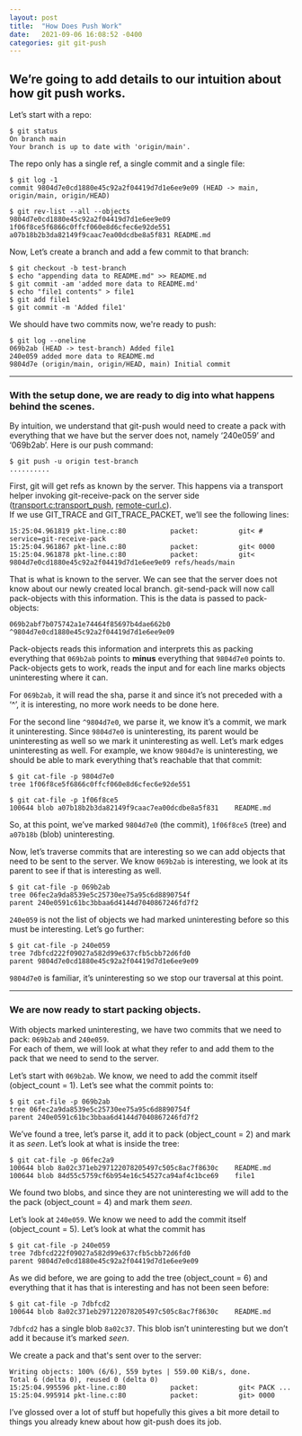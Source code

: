 ```yaml
---
layout: post
title:  "How Does Push Work"
date:   2021-09-06 16:08:52 -0400
categories: git git-push
---
```


## We’re going to add details to our intuition about how git push works.

Let’s start with a repo:
```
$ git status
On branch main
Your branch is up to date with 'origin/main'.
```

The repo only has a single ref, a single commit and a single file:
```
$ git log -1
commit 9804d7e0cd1880e45c92a2f04419d7d1e6ee9e09 (HEAD -> main, origin/main, origin/HEAD)

$ git rev-list --all --objects
9804d7e0cd1880e45c92a2f04419d7d1e6ee9e09
1f06f8ce5f6866c0ffcf060e8d6cfec6e92de551
a07b18b2b3da82149f9caac7ea00dcdbe8a5f831 README.md
```

Now, Let’s create a branch and add a few commit to that branch:
```
$ git checkout -b test-branch
$ echo "appending data to README.md" >> README.md
$ git commit -am 'added more data to README.md'
$ echo "file1 contents" > file1
$ git add file1
$ git commit -m 'Added file1'
```

We should have two commits now, we're ready to push:
```
$ git log --oneline
069b2ab (HEAD -> test-branch) Added file1
240e059 added more data to README.md
9804d7e (origin/main, origin/HEAD, main) Initial commit
```
---

### With the setup done, we are ready to dig into what happens behind the scenes.  

By intuition, we understand that git-push would need to create a pack with everything that we have but the server does not, namely ‘240e059’ and ‘069b2ab’.
Here is our push command:

```
$ git push -u origin test-branch
..........
```

First, git will get refs as known by the server. This happens via a transport helper invoking git-receive-pack on the server side ([transport.c:transport_push](https://github.com/git/git/blob/master/transport.c#L1266), [remote-curl.c](https://github.com/git/git/blob/master/remote-curl.c#L538)).  
If we use GIT_TRACE and GIT_TRACE_PACKET, we’ll see the following lines:

```
15:25:04.961819 pkt-line.c:80           packet:          git< # service=git-receive-pack
15:25:04.961867 pkt-line.c:80           packet:          git< 0000
15:25:04.961878 pkt-line.c:80           packet:          git< 9804d7e0cd1880e45c92a2f04419d7d1e6ee9e09 refs/heads/main
```

That is what is known to the server. We can see that the server does not know about our newly created local branch.
git-send-pack will now call pack-objects with this information. This is the data is passed to pack-objects:

```
069b2abf7b075742a1e74464f85697b4dae662b0
^9804d7e0cd1880e45c92a2f04419d7d1e6ee9e09
```

Pack-objects reads this information and interprets this as packing everything that `069b2ab` points to **minus** everything that `9804d7e0` points to. Pack-objects gets to work, reads the input and for each line marks objects uninteresting where it can.  

For `069b2ab`, it will read the sha, parse it and since it’s not preceded with a ‘^’, it is interesting, no more work needs to be done here.  

For the second line `^9804d7e0`, we parse it, we know it’s a commit, we mark it uninteresting. Since `9804d7e0` is uninteresting, its parent would be uninteresting as well so we mark it uninteresting as well. Let’s mark edges uninteresting as well. For example, we know `9804d7e` is uninteresting, we should be able to mark everything that’s reachable that that commit:

```
$ git cat-file -p 9804d7e0
tree 1f06f8ce5f6866c0ffcf060e8d6cfec6e92de551

$ git cat-file -p 1f06f8ce5
100644 blob a07b18b2b3da82149f9caac7ea00dcdbe8a5f831    README.md
```

So, at this point, we’ve marked `9804d7e0` (the commit), `1f06f8ce5` (tree) and `a07b18b` (blob) uninteresting.

Now, let’s traverse commits that are interesting so we can add objects that need to be sent to the server. We know `069b2ab` is interesting, we look at its parent to see if that is interesting as well.

```
$ git cat-file -p 069b2ab
tree 06fec2a9da8539e5c25730ee75a95c6d8890754f
parent 240e0591c61bc3bbaa6d4144d7040867246fd7f2
```

`240e059` is not the list of objects we had marked uninteresting before so this must be interesting. Let’s go further:

```
$ git cat-file -p 240e059
tree 7dbfcd222f09027a582d99e637cfb5cbb72d6fd0
parent 9804d7e0cd1880e45c92a2f04419d7d1e6ee9e09
```

`9804d7e0` is familiar, it’s uninteresting so we stop our traversal at this point.

---

### We are now ready to start packing objects.
With objects marked uninteresting, we have two commits that we need to pack: `069b2ab` and `240e059`.  
For each of them, we will look at what they refer to and add them to the pack that we need to send to the server. 

Let’s start with `069b2ab`. We know, we need to add the commit itself (object_count = 1). Let’s see what the commit points to:
```
$ git cat-file -p 069b2ab
tree 06fec2a9da8539e5c25730ee75a95c6d8890754f
parent 240e0591c61bc3bbaa6d4144d7040867246fd7f2
```

We’ve found a tree, let’s parse it, add it to pack (object_count = 2) and mark it as _seen_. Let’s look at what is inside the tree:
```
$ git cat-file -p 06fec2a9
100644 blob 8a02c371eb297122078205497c505c8ac7f8630c    README.md
100644 blob 84d55c5759cf6b954e16c54527ca94af4c1bce69    file1
```

We found two blobs, and since they are not uninteresting we will add to the the pack (object_count = 4) and mark them _seen_.

Let’s look at `240e059`. We know we need to add the commit itself (object_count = 5). Let’s look at what the commit has
```
$ git cat-file -p 240e059
tree 7dbfcd222f09027a582d99e637cfb5cbb72d6fd0
parent 9804d7e0cd1880e45c92a2f04419d7d1e6ee9e09
```

As we did before, we are going to add the tree (object_count = 6) and everything that it has that is interesting and has not been seen before:
```
$ git cat-file -p 7dbfcd2
100644 blob 8a02c371eb297122078205497c505c8ac7f8630c    README.md
```
`7dbfcd2` has a single blob `8a02c37`. This blob isn’t uninteresting but we don’t add it because it’s marked _seen_.

We create a pack and that's sent over to the server:
```
Writing objects: 100% (6/6), 559 bytes | 559.00 KiB/s, done.
Total 6 (delta 0), reused 0 (delta 0)
15:25:04.995596 pkt-line.c:80           packet:          git< PACK ...
15:25:04.995914 pkt-line.c:80           packet:          git> 0000
```

I’ve glossed over a lot of stuff but hopefully this gives a bit more detail to things you already knew about how git-push does its job.
